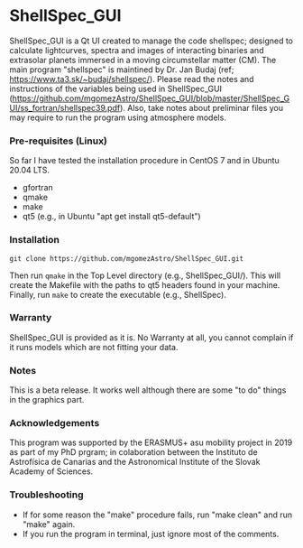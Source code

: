 # ShellSpec_GUI
ShellSpec_GUI is a Qt UI created to manage the code shellspec; designed to calculate lightcurves, spectra and images of interacting binaries and extrasolar planets immersed in a moving circumstellar matter (CM). The main program "shellspec" is maintined by Dr. Jan Budaj (ref; https://www.ta3.sk/~budaj/shellspec/). Please read the notes and instructions of the variables being used in ShellSpec_GUI (https://github.com/mgomezAstro/ShellSpec_GUI/blob/master/ShellSpec_GUI/ss_fortran/shellspec39.pdf). Also, take notes about preliminar files you may require to run the program using atmosphere models.

### Pre-requisites (Linux)

So far I have tested the installation procedure in CentOS 7 and in Ubuntu 20.04 LTS.

* gfortran
* qmake
* make
* qt5 (e.g., in Ubuntu "apt get install qt5-default")

### Installation

`git clone https://github.com/mgomezAstro/ShellSpec_GUI.git`

Then run `qmake` in the Top Level directory (e.g., ShellSpec_GUI/). This will create the Makefile with the paths to qt5 headers found in your machine. Finally, run `make` to create the executable (e.g., ShellSpec).

### Warranty

ShellSpec_GUI is provided as it is. No Warranty at all, you cannot complain if it runs models which are not fitting your data.

### Notes

This is a beta release. It works well although there are some "to do" things in the graphics part.

### Acknowledgements

This program was supported by the ERASMUS+ asu mobility project in 2019 as part of my PhD prgram; in colaboration between the Instituto de Astrofísica de Canarias and the Astronomical Institute of the Slovak Academy of Sciences.

### Troubleshooting

* If for some reason the "make" procedure fails, run "make clean" and run "make" again.
* If you run the program in terminal, just ignore most of the comments.
